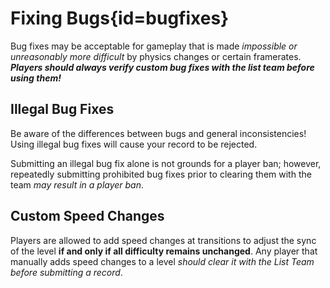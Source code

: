 <div class='panel fade js-scroll-anim' data-anim='fade'>

# Fixing Bugs{id=bugfixes}

Bug fixes may be acceptable for gameplay that is made *impossible or unreasonably more difficult* by physics changes or certain framerates. ***Players should always verify custom bug fixes with the list team before using them!***

## Illegal Bug Fixes

Be aware of the differences between bugs and general inconsistencies! Using illegal bug fixes will cause your record to be rejected.

Submitting an illegal bug fix alone is not grounds for a player ban; however, repeatedly submitting prohibited bug fixes prior to clearing them with the team *may result in a player ban*.

## Custom Speed Changes

Players are allowed to add speed changes at transitions to adjust the sync of the level **if and only if all difficulty remains unchanged**. Any player that manually adds speed changes to a level *should clear it with the List Team before submitting a record*.

</div>
